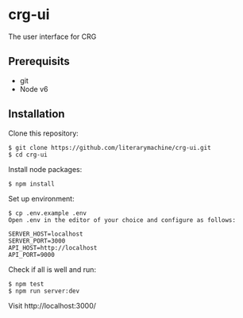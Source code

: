 # crg-ui
The user interface for CRG

## Prerequisits

- git
- Node v6

## Installation

Clone this repository:
```
$ git clone https://github.com/literarymachine/crg-ui.git
$ cd crg-ui
```

Install node packages:
```
$ npm install
```

Set up environment:
```
$ cp .env.example .env
Open .env in the editor of your choice and configure as follows:

SERVER_HOST=localhost
SERVER_PORT=3000
API_HOST=http://localhost
API_PORT=9000
```

Check if all is well and run:
```
$ npm test
$ npm run server:dev
```

Visit http://localhost:3000/
